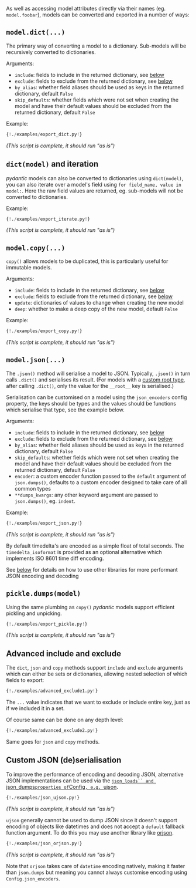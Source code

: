 As well as accessing model attributes directly via their names (eg. `model.foobar`), models can be converted
and exported in a number of ways:

## `model.dict(...)`

The primary way of converting a model to a dictionary. Sub-models will be recursively converted to dictionaries.

Arguments:

* `include`: fields to include in the returned dictionary, see [below](#advanced-include-exclude)
* `exclude`: fields to exclude from the returned dictionary, see [below](#advanced-include-exclude)
* `by_alias`: whether field aliases should be used as keys in the returned dictionary, default `False`
* `skip_defaults`: whether fields which were not set when creating the model and have their default values should
  be excluded from the returned dictionary, default `False`

Example:

```py
{!./examples/export_dict.py!}
```
_(This script is complete, it should run "as is")_

## `dict(model)` and iteration

*pydantic* models can also be converted to dictionaries using `dict(model)`, you can also
iterate over a model's field using `for field_name, value in model:`. Here the raw field values are returned, eg.
sub-models will not be converted to dictionaries.

Example:

```py
{!./examples/export_iterate.py!}
```
_(This script is complete, it should run "as is")_

## `model.copy(...)`

`copy()` allows models to be duplicated, this is particularly useful for immutable models.

Arguments:

* `include`: fields to include in the returned dictionary, see [below](#advanced-include-exclude)
* `exclude`: fields to exclude from the returned dictionary, see [below](#advanced-include-exclude)
* `update`: dictionaries of values to change when creating the new model
* `deep`: whether to make a deep copy of the new model, default `False`

Example:

```py
{!./examples/export_copy.py!}
```
_(This script is complete, it should run "as is")_

## `model.json(...)`

The `.json()` method will serialise a model to JSON. Typically, `.json()` in turn calls `.dict()` and
serialises its result. (For models with a [custom root type](models.md#custom-root-types), after calling `.dict()`,
only the value for the `__root__` key is serialised.)

Serialisation can be customised on a model using the `json_encoders` config property, the keys should be types and
the values should be functions which serialise that type, see the example below.

Arguments:

* `include`: fields to include in the returned dictionary, see [below](#advanced-include-exclude)
* `exclude`: fields to exclude from the returned dictionary, see [below](#advanced-include-exclude)
* `by_alias`: whether field aliases should be used as keys in the returned dictionary, default `False`
* `skip_defaults`: whether fields which were not set when creating the model and have their default values should
  be excluded from the returned dictionary, default `False`
* `encoder`: a custom encoder function passed to the `default` argument of `json.dumps()`, defaults to a custom
  encoder designed to take care of all common types
* `**dumps_kwargs`: any other keyword argument are passed to `json.dumps()`, eg. `indent`.

Example:

```py
{!./examples/export_json.py!}
```
_(This script is complete, it should run "as is")_

By default timedelta's are encoded as a simple float of total seconds. The `timedelta_isoformat` is provided
as an optional alternative which implements ISO 8601 time diff encoding.

See [below](#custom-json-deserialisation) for details on how to use other libraries for more performant JSON encoding
and decoding

## `pickle.dumps(model)`

Using the same plumbing as `copy()` *pydantic* models support efficient pickling and unpicking.

```py
{!./examples/export_pickle.py!}
```
_(This script is complete, it should run "as is")_

## Advanced include and exclude

The `dict`, `json` and `copy` methods support `include` and `exclude` arguments which can either be
sets or dictionaries, allowing nested selection of which fields to export:

```py
{!./examples/advanced_exclude1.py!}
```

The `...` value indicates that we want to exclude or include entire key, just as if we included it in a set.

Of course same can be done on any depth level:

```py
{!./examples/advanced_exclude2.py!}
```

Same goes for `json` and `copy` methods.

## Custom JSON (de)serialisation

To improve the performance of encoding and decoding JSON, alternative JSON implementations can be used via the
[`json_loads`` and `json_dumps` properties of `Config`, e.g. `ujson](https://pypi.python.org/pypi/ujson).

```py
{!./examples/json_ujson.py!}
```
_(This script is complete, it should run "as is")_

`ujson` generally cannot be used to dump JSON since it doesn't support encoding of objects like datetimes and does
not accept a `default` fallback function argument. To do this you may use another library like
[orjson](https://github.com/ijl/orjson).

```py
{!./examples/json_orjson.py!}
```
_(This script is complete, it should run "as is")_

Note that `orjson` takes care of `datetime` encoding natively, making it faster than `json.dumps` but
meaning you cannot always customise encoding using `Config.json_encoders`.
